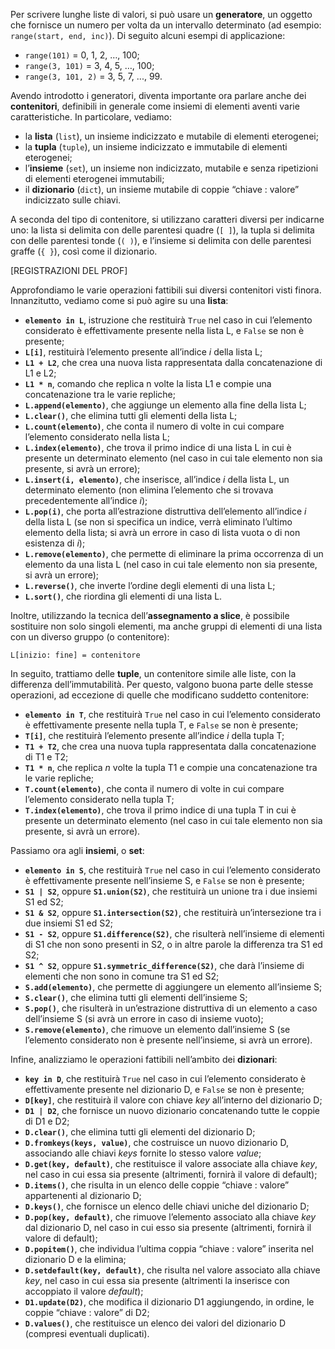 Per scrivere lunghe liste di valori, si può usare un **generatore**, un oggetto che fornisce un numero per volta da un intervallo determinato (ad esempio: ```range(start, end, inc)```). Di seguito alcuni esempi di applicazione: 
- ```range(101)``` = 0, 1, 2, …, 100; 
- ```range(3, 101)``` = 3, 4, 5, …, 100; 
- ```range(3, 101, 2)``` = 3, 5, 7, ..., 99.

Avendo introdotto i generatori, diventa importante ora parlare anche dei **contenitori**, definibili in generale come insiemi di elementi aventi varie caratteristiche. In particolare, vediamo:
- la **lista** (```list```), un insieme indicizzato e mutabile di elementi eterogenei;
- la **tupla** (```tuple```), un insieme indicizzato e immutabile di elementi eterogenei;
- l’**insieme** (```set```), un insieme non indicizzato, mutabile e senza ripetizioni di elementi eterogenei immutabili;
- il **dizionario** (```dict```), un insieme mutabile di coppie “chiave : valore” indicizzato sulle chiavi.

A seconda del tipo di contenitore, si utilizzano caratteri diversi per indicarne uno: la lista si delimita con delle parentesi quadre (```[ ]```), la tupla si delimita con delle parentesi tonde (```( )```), e l’insieme si delimita con delle parentesi graffe (```{ }```), così come il dizionario.

[REGISTRAZIONI DEL PROF]

Approfondiamo le varie operazioni fattibili sui diversi contenitori visti finora. Innanzitutto, vediamo come si può agire su una **lista**:
- **```elemento in L```**, istruzione che restituirà ```True``` nel caso in cui l’elemento considerato è effettivamente presente nella lista L, e ```False``` se non è presente;
- **```L[i]```**, restituirà l’elemento presente all’indice *i* della lista L;
- **```L1 + L2```**, che crea una nuova lista rappresentata dalla concatenazione di L1 e L2;
- **```L1 * n```**, comando che replica n volte la lista L1 e compie una concatenazione tra le varie repliche;
- **```L.append(elemento)```**, che aggiunge un elemento alla fine della lista L;
- **```L.clear()```**, che elimina tutti gli elementi della lista L;
- **```L.count(elemento)```**, che conta il numero di volte in cui compare l’elemento considerato nella lista L;
- **```L.index(elemento)```**, che trova il primo indice di una lista L in cui è presente un determinato elemento (nel caso in cui tale elemento non sia presente, si avrà un errore);
- **```L.insert(i, elemento)```**, che inserisce, all’indice *i* della lista L, un determinato elemento (non elimina l’elemento che si trovava precedentemente all’indice *i*);
- **```L.pop(i)```**, che porta all’estrazione distruttiva dell’elemento all’indice *i* della lista L (se non si specifica un indice, verrà eliminato l’ultimo elemento della lista; si avrà un errore in caso di lista vuota o di non esistenza di *i*);
- **```L.remove(elemento)```**, che permette di eliminare la prima occorrenza di un elemento da una lista L (nel caso in cui tale elemento non sia presente, si avrà un errore);
- **```L.reverse()```**, che inverte l’ordine degli elementi di una lista L;
- **```L.sort()```**, che riordina gli elementi di una lista L.

Inoltre, utilizzando la tecnica dell’**assegnamento a slice**, è possibile sostituire non solo singoli elementi, ma anche gruppi di elementi di una lista con un diverso gruppo (o contenitore):

	L[inizio: fine] = contenitore

In seguito, trattiamo delle **tuple**, un contenitore simile alle liste, con la differenza dell’immutabilità. Per questo, valgono buona parte delle stesse operazioni, ad eccezione di quelle che modificano suddetto contenitore:
- **```elemento in T```**, che restituirà ```True``` nel caso in cui l’elemento considerato è effettivamente presente nella tupla T, e ```False``` se non è presente;
- **```T[i]```**, che restituirà l’elemento presente all’indice *i* della tupla T;
- **```T1 + T2```**, che crea una nuova tupla rappresentata dalla concatenazione di T1 e T2;
- **```T1 * n```**, che replica *n* volte la tupla T1 e compie una concatenazione tra le varie repliche;
- **```T.count(elemento)```**, che conta il numero di volte in cui compare l’elemento considerato nella tupla T;
- **```T.index(elemento)```**, che trova il primo indice di una tupla T in cui è presente un determinato elemento (nel caso in cui tale elemento non sia presente, si avrà un errore).

Passiamo ora agli **insiemi**, o **set**:
- **```elemento in S```**, che restituirà ```True``` nel caso in cui l’elemento considerato è effettivamente presente nell’insieme S, e ```False``` se non è presente;
- **```S1 | S2```**, oppure **```S1.union(S2)```**, che restituirà un unione tra i due insiemi S1 ed S2;
- **```S1 & S2```**, oppure **```S1.intersection(S2)```**, che restituirà un’intersezione tra i due insiemi S1 ed S2;
- **```S1 - S2```**, oppure **```S1.difference(S2)```**, che risulterà nell’insieme di elementi di S1 che non sono presenti in S2, o in altre parole la differenza tra S1 ed S2;
- **```S1 ^ S2```**, oppure **```S1.symmetric_difference(S2)```**, che darà l’insieme di elementi che non sono in comune tra S1 ed S2;
- **```S.add(elemento)```**, che permette di aggiungere un elemento all’insieme S;
- **```S.clear()```**, che elimina tutti gli elementi dell’insieme S;
- **```S.pop()```**, che risulterà in un’estrazione distruttiva di un elemento a caso dell’insieme S (si avrà un errore in caso di insieme vuoto);
- **```S.remove(elemento)```**, che rimuove un elemento dall’insieme S (se l’elemento considerato non è presente nell’insieme, si avrà un errore).

Infine, analizziamo le operazioni fattibili nell’ambito dei **dizionari**:
- **```key in D```**, che restituirà ```True``` nel caso in cui l’elemento considerato è effettivamente presente nel dizionario D, e ```False``` se non è presente;
- **```D[key]```**, che restituirà il valore con chiave *key* all’interno del dizionario D;
- **```D1 | D2```**, che fornisce un nuovo dizionario concatenando tutte le coppie di D1 e D2;
- **```D.clear()```**, che elimina tutti gli elementi del dizionario D;
- **```D.fromkeys(keys, value)```**, che costruisce un nuovo dizionario D, associando alle chiavi *keys* fornite lo stesso valore *value*;
- **```D.get(key, default)```**, che restituisce il valore associate alla chiave *key*, nel caso in cui essa sia presente (altrimenti, fornirà il valore di default);
- **```D.items()```**, che risulta in un elenco delle coppie “chiave : valore” appartenenti al dizionario D;
- **```D.keys()```**, che fornisce un elenco delle chiavi uniche del dizionario D;
- **```D.pop(key, default)```**, che rimuove l’elemento associato alla chiave *key* dal dizionario D, nel caso in cui esso sia presente (altrimenti, fornirà il valore di default);
- **```D.popitem()```**, che individua l’ultima coppia “chiave : valore” inserita nel dizionario D e la elimina;
- **```D.setdefault(key, default)```**, che risulta nel valore associato alla chiave *key*, nel caso in cui essa sia presente (altrimenti la inserisce con accoppiato il valore *default*);
- **```D1.update(D2)```**, che modifica il dizionario D1 aggiungendo, in ordine, le coppie “chiave : valore” di D2;
- **```D.values()```**, che restituisce un elenco dei valori del dizionario D (compresi eventuali duplicati).